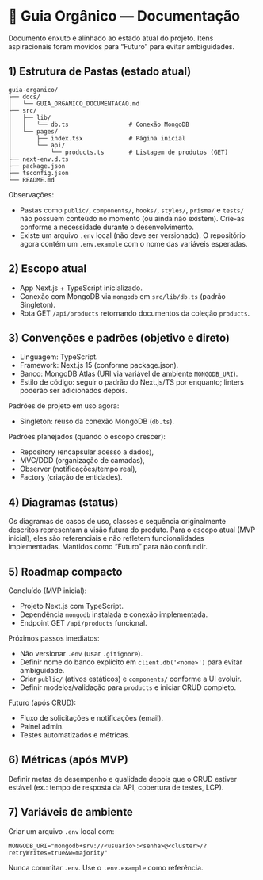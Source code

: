 # 📗 Guia Orgânico — Documentação

Documento enxuto e alinhado ao estado atual do projeto. Itens aspiracionais foram movidos para “Futuro” para evitar ambiguidades.

## 1) Estrutura de Pastas (estado atual)

```plaintext
guia-organico/
├── docs/
│   └── GUIA_ORGANICO_DOCUMENTACAO.md
├── src/
│   ├── lib/
│   │   └── db.ts                 # Conexão MongoDB
│   └── pages/
│       ├── index.tsx             # Página inicial
│       └── api/
│           └── products.ts       # Listagem de produtos (GET)
├── next-env.d.ts
├── package.json
├── tsconfig.json
└── README.md
```

Observações:
- Pastas como `public/`, `components/`, `hooks/`, `styles/`, `prisma/` e `tests/` não possuem conteúdo no momento (ou ainda não existem). Crie-as conforme a necessidade durante o desenvolvimento.
- Existe um arquivo `.env` local (não deve ser versionado). O repositório agora contém um `.env.example` com o nome das variáveis esperadas.

## 2) Escopo atual

- App Next.js + TypeScript inicializado.
- Conexão com MongoDB via `mongodb` em `src/lib/db.ts` (padrão Singleton).
- Rota GET `/api/products` retornando documentos da coleção `products`.

## 3) Convenções e padrões (objetivo e direto)

- Linguagem: TypeScript.
- Framework: Next.js 15 (conforme package.json).
- Banco: MongoDB Atlas (URI via variável de ambiente `MONGODB_URI`).
- Estilo de código: seguir o padrão do Next.js/TS por enquanto; linters poderão ser adicionados depois.

Padrões de projeto em uso agora:
- Singleton: reuso da conexão MongoDB (`db.ts`).

Padrões planejados (quando o escopo crescer):
- Repository (encapsular acesso a dados),
- MVC/DDD (organização de camadas),
- Observer (notificações/tempo real),
- Factory (criação de entidades).

## 4) Diagramas (status)

Os diagramas de casos de uso, classes e sequência originalmente descritos representam a visão futura do produto. Para o escopo atual (MVP inicial), eles são referenciais e não refletem funcionalidades implementadas. Mantidos como “Futuro” para não confundir.

## 5) Roadmap compacto

Concluído (MVP inicial):
- Projeto Next.js com TypeScript.
- Dependência `mongodb` instalada e conexão implementada.
- Endpoint GET `/api/products` funcional.

Próximos passos imediatos:
- Não versionar `.env` (usar `.gitignore`).
- Definir nome do banco explícito em `client.db('<nome>')` para evitar ambiguidade.
- Criar `public/` (ativos estáticos) e `components/` conforme a UI evoluir.
- Definir modelos/validação para `products` e iniciar CRUD completo.

Futuro (após CRUD):
- Fluxo de solicitações e notificações (email).
- Painel admin.
- Testes automatizados e métricas.

## 6) Métricas (após MVP)

Definir metas de desempenho e qualidade depois que o CRUD estiver estável (ex.: tempo de resposta da API, cobertura de testes, LCP).

## 7) Variáveis de ambiente

Criar um arquivo `.env` local com:

```
MONGODB_URI="mongodb+srv://<usuario>:<senha>@<cluster>/?retryWrites=true&w=majority"
```

Nunca commitar `.env`. Use o `.env.example` como referência.

